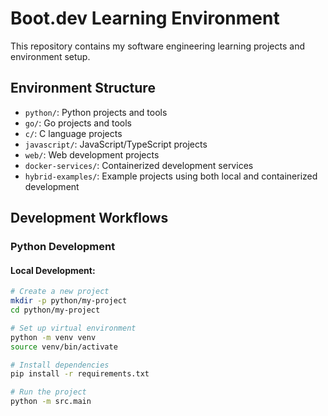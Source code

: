 # Boot.dev Learning Environment

This repository contains my software engineering learning projects and environment setup.

## Environment Structure

- `python/`: Python projects and tools
- `go/`: Go projects and tools
- `c/`: C language projects
- `javascript/`: JavaScript/TypeScript projects
- `web/`: Web development projects
- `docker-services/`: Containerized development services
- `hybrid-examples/`: Example projects using both local and containerized development

## Development Workflows

### Python Development

#### Local Development:
```bash
# Create a new project
mkdir -p python/my-project
cd python/my-project

# Set up virtual environment
python -m venv venv
source venv/bin/activate

# Install dependencies
pip install -r requirements.txt

# Run the project
python -m src.main
